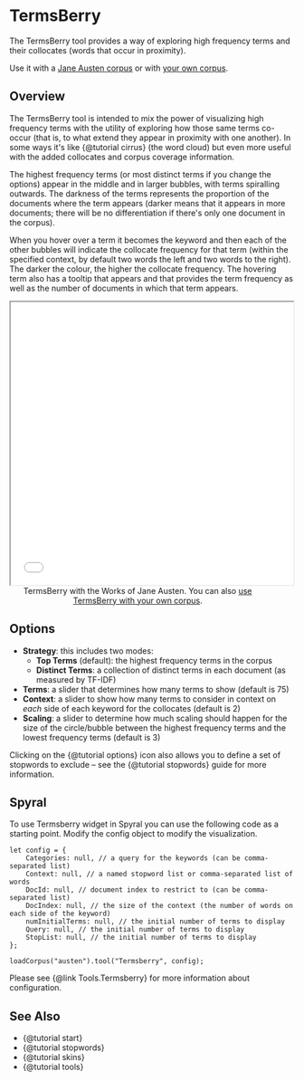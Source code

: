 # TermsBerry

The TermsBerry tool provides a way of exploring high frequency terms and their collocates (words that occur in proximity).

Use it with a [Jane Austen corpus](../?view=TermsBerry&corpus=austen) or with [your own corpus](../?view=TermsBerry).

## Overview

The TermsBerry tool is intended to mix the power of visualizing high frequency terms with the utility of exploring how 
those same terms co-occur (that is, to what extend they appear in proximity with one another). In some ways it's like 
{@tutorial cirrus} (the word cloud) but even more useful with the added collocates and corpus coverage information.

The highest frequency terms (or most distinct terms if you change the options) appear in the middle and in larger 
bubbles, with terms spiralling outwards. The darkness of the terms represents the proportion of the documents where the 
term appears (darker means that it appears in more documents; there will be no differentiation if there's only one 
document in the corpus). 

When you hover over a term it becomes the keyword and then each of the other bubbles will indicate the collocate 
frequency for that term (within the specified context, by default two words the left and two words to the right). The 
darker the colour, the higher the collocate frequency. The hovering term also has a tooltip that appears and that 
provides the term frequency as well as the number of documents in which that term appears.

<iframe src="../tool/TermsBerry/?corpus=austen&subtitle=The+Works+of+Jane+Austen" style="min-width: 500px; max-width:90%; height: 500px;"></iframe>
<div style="width: 90%; text-align: center; margin-bottom: 1em;">TermsBerry with the Works of Jane Austen. You can also <a href="../?view=TermsBerry" target="_blank">use TermsBerry with your own corpus</a>.</div>

## Options

- **Strategy**: this includes two modes:
  - **Top Terms** (default): the highest frequency terms in the corpus
  - **Distinct Terms**: a collection of distinct terms in each document (as measured by TF-IDF)
- **Terms**: a slider that determines how many terms to show (default is 75)
- **Context**: a slider to show how many terms to consider in context on *each* side of each keyword for the collocates (default is 2)
- **Scaling**: a slider to determine how much scaling should happen for the size of the circle/bubble between the highest frequency terms and the lowest frequency terms (default is 3)

Clicking on the {@tutorial options} icon also allows you to define a set of stopwords to exclude – see the 
{@tutorial stopwords} guide for more information.

## Spyral

To use Termsberry widget in Spyral you can use the following code as a starting point. Modify the config object to 
modify the visualization.

```
let config = {
    Categories: null, // a query for the keywords (can be comma-separated list)
    Context: null, // a named stopword list or comma-separated list of words
    DocId: null, // document index to restrict to (can be comma-separated list)
    DocIndex: null, // the size of the context (the number of words on each side of the keyword)
    numInitialTerms: null, // the initial number of terms to display
    Query: null, // the initial number of terms to display
    StopList: null, // the initial number of terms to display
}; 

loadCorpus("austen").tool("Termsberry", config);
```

Please see {@link Tools.Termsberry} for more information about configuration.

## See Also

- {@tutorial start}
- {@tutorial stopwords}
- {@tutorial skins}
- {@tutorial tools}
